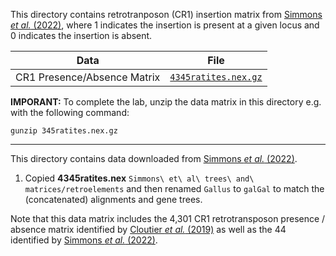 This directory contains retrotranposon (CR1) insertion matrix from [Simmons *et al.* (2022)](https://doi.org/10.1016/j.ympev.2021.107344), where 1 indicates the insertion is present at a given locus and 0 indicates the insertion is absent.

| Data | File |
| --- | --- |
| CR1 Presence/Absence Matrix | [`4345ratites.nex.gz`](4345ratites.nex.gz)|

**IMPORANT:** To complete the lab, unzip the data matrix in this directory e.g. with the following command:
```
gunzip 345ratites.nex.gz
```

---

This directory contains data downloaded from [Simmons *et al.* (2022)](https://doi.org/10.1016/j.ympev.2021.107344).

1. Copied **4345ratites.nex**  `Simmons\ et\ al\ trees\ and\ matrices/retroelements` and then renamed `Gallus` to `galGal` to match the (concatenated) alignments and gene trees. 

Note that this data matrix includes the 4,301 CR1 retrotransposon presence / absence matrix identified by [Cloutier *et al.* (2019)](https://doi.org/10.1093/sysbio/syz019) as well as the 44 identified by [Simmons *et al.* (2022)](https://doi.org/10.1016/j.ympev.2021.107344). 
